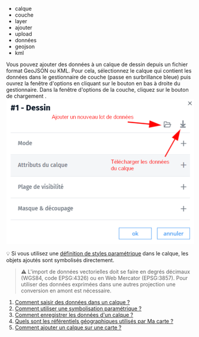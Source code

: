 - calque
- couche
- layer
- ajouter
- upload
- données
- geojson
- kml

Vous pouvez ajouter des données à un calque de dessin depuis un fichier format GeoJSON ou KML.
Pour cela, sélectionnez le calque qui contient les données dans le gestionnaire de couche (passe en surbrillance bleue) puis ouvrez la fenêtre d'options en cliquant sur le bouton <i class="fg-layer-alt-add-o"></i> en bas à droite du gestionnaire.
Dans la fenêtre d'options de la couche, cliquez sur le bouton de chargement <i class="fi-open"></i>.
![](../../docs/img/options.png)

💡 Si vous utilisez une [définition de styles paramétrique](#../symboliser/Qu'est-ce_qu'une_représentation_paramétrique.md) dans le calque, les objets ajoutés sont symbolisés directement.

> ⚠️ L'import de données vectorielles doit se faire en degrés décimaux (WGS84, code EPSG:4326) ou en Web Mercator (EPSG:3857). Pour utiliser des données exprimées dans une autres projection une conversion en amont est nécessaire.

1. [Comment saisir des données dans un calque ?](./Comment_saisir_des_objets_dans_Ma_carte.md)
1. [Comment utiliser une symbolisation paramétrique ?](../symboliser/Qu'est-ce_qu'une_représentation_paramétrique.md)
1. [Comment enregistrer les données d'un calque ?](./Comment_enregistrer_les_données_d'un_calque.md)
1. [Quels sont les référentiels géographiques utilisés par Ma carte ?](./Quels_sont_les_référentiels_géographiques_utilisés_par_Ma_carte.md)
1. [Comment ajouter un calque sur une carte ?](./Quels_sont_les_fonds_disponibles_dans_Ma_carte.md)